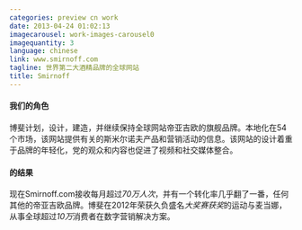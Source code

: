 ```yaml
---
categories: preview cn work
date: 2013-04-24 01:02:13
imagecarousel: work-images-carousel0
imagequantity: 3
language: chinese
link: www.smirnoff.com
tagline: 世界第二大酒精品牌的全球网站
title: Smirnoff
---
```


#### 我们的角色
博斐计划，设计，建造，并继续保持全球网站帝亚吉欧的旗舰品牌。本地化在54个市场，该网站提供有关的斯米尔诺夫产品和营销活动的信息。该网站的设计着重于品牌的年轻化，党的观众和内容也促进了视频和社交媒体整合。

#### 的结果
现在Smirnoff.com接收每月超过*70万人次*，并有一个转化率几乎翻了一番，任何其他的帝亚吉欧品牌。博斐在2012年荣获久负盛名*大奖赛获奖*的运动与麦当娜，从事全球超过*10万*消费者在数字营销解决方案。